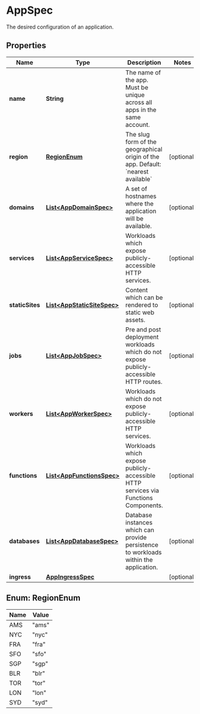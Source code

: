 

# AppSpec

The desired configuration of an application.

## Properties

| Name | Type | Description | Notes |
|------------ | ------------- | ------------- | -------------|
|**name** | **String** | The name of the app. Must be unique across all apps in the same account. |  |
|**region** | [**RegionEnum**](#RegionEnum) | The slug form of the geographical origin of the app. Default: &#x60;nearest available&#x60; |  [optional] |
|**domains** | [**List&lt;AppDomainSpec&gt;**](AppDomainSpec.md) | A set of hostnames where the application will be available. |  [optional] |
|**services** | [**List&lt;AppServiceSpec&gt;**](AppServiceSpec.md) | Workloads which expose publicly-accessible HTTP services. |  [optional] |
|**staticSites** | [**List&lt;AppStaticSiteSpec&gt;**](AppStaticSiteSpec.md) | Content which can be rendered to static web assets. |  [optional] |
|**jobs** | [**List&lt;AppJobSpec&gt;**](AppJobSpec.md) | Pre and post deployment workloads which do not expose publicly-accessible HTTP routes. |  [optional] |
|**workers** | [**List&lt;AppWorkerSpec&gt;**](AppWorkerSpec.md) | Workloads which do not expose publicly-accessible HTTP services. |  [optional] |
|**functions** | [**List&lt;AppFunctionsSpec&gt;**](AppFunctionsSpec.md) | Workloads which expose publicly-accessible HTTP services via Functions Components. |  [optional] |
|**databases** | [**List&lt;AppDatabaseSpec&gt;**](AppDatabaseSpec.md) | Database instances which can provide persistence to workloads within the application. |  [optional] |
|**ingress** | [**AppIngressSpec**](AppIngressSpec.md) |  |  [optional] |



## Enum: RegionEnum

| Name | Value |
|---- | -----|
| AMS | &quot;ams&quot; |
| NYC | &quot;nyc&quot; |
| FRA | &quot;fra&quot; |
| SFO | &quot;sfo&quot; |
| SGP | &quot;sgp&quot; |
| BLR | &quot;blr&quot; |
| TOR | &quot;tor&quot; |
| LON | &quot;lon&quot; |
| SYD | &quot;syd&quot; |



